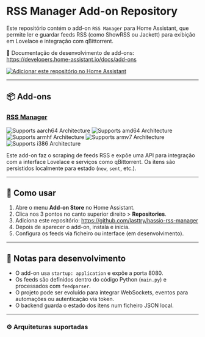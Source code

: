 # RSS Manager Add-on Repository

Este repositório contém o add-on `RSS Manager` para Home Assistant, que permite ler e guardar feeds RSS (como ShowRSS ou Jackett) para exibição em Lovelace e integração com qBittorrent.

📘 Documentação de desenvolvimento de add-ons:
<https://developers.home-assistant.io/docs/add-ons>

[![Adicionar este repositório no Home Assistant](https://my.home-assistant.io/badges/supervisor_add_addon_repository.svg)](https://my.home-assistant.io/redirect/supervisor_add_addon_repository/?repository_url=https%3A%2F%2Fgithub.com%2Flasttry%2Fhassio-rss-manager)

---

## 📦 Add-ons

### [RSS Manager](./addons/rss_manager)

![Supports aarch64 Architecture][aarch64-shield]
![Supports amd64 Architecture][amd64-shield]
![Supports armhf Architecture][armhf-shield]
![Supports armv7 Architecture][armv7-shield]
![Supports i386 Architecture][i386-shield]

Este add-on faz o scraping de feeds RSS e expõe uma API para integração com a interface Lovelace e serviços como qBittorrent. Os itens são persistidos localmente para estado (`new`, `sent`, etc.).

---

## 🚀 Como usar

1. Abre o menu **Add-on Store** no Home Assistant.
2. Clica nos 3 pontos no canto superior direito > **Repositories**.
3. Adiciona este repositório: https://github.com/lasttry/hassio-rss-manager
4. Depois de aparecer o add-on, instala e inicia.
5. Configura os feeds via ficheiro ou interface (em desenvolvimento).

---

## 🧠 Notas para desenvolvimento

- O add-on usa `startup: application` e expõe a porta 8080.
- Os feeds são definidos dentro do código Python (`main.py`) e processados com `feedparser`.
- O projeto pode ser evoluído para integrar WebSockets, eventos para automações ou autenticação via token.
- O backend guarda o estado dos itens num ficheiro JSON local.

---

### ⚙️ Arquiteturas suportadas

[aarch64-shield]: https://img.shields.io/badge/aarch64-yes-green.svg
[amd64-shield]: https://img.shields.io/badge/amd64-yes-green.svg
[armhf-shield]: https://img.shields.io/badge/armhf-yes-green.svg
[armv7-shield]: https://img.shields.io/badge/armv7-yes-green.svg
[i386-shield]: https://img.shields.io/badge/i386-yes-green.svg
